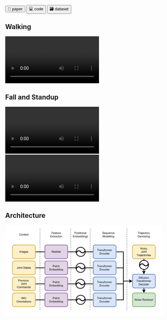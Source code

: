 <button name="button" onclick="">📄 paper</button>
<button name="button" onclick="https://github.com/bit-bots/SoccerDiffusion">💻 code</button>
<button name="button" onclick="https://data.bit-bots.de/soccer_diffusion_dataset.sqlite3">🗃️ dataset</button>

## Walking
![image](assets/walking.mp4)

## Fall and Standup
![image](assets/get_up_fall_back.mp4)
![image](assets/get_up_fall_right.mp4)

## Architecture
![image](assets/architecture.png)


